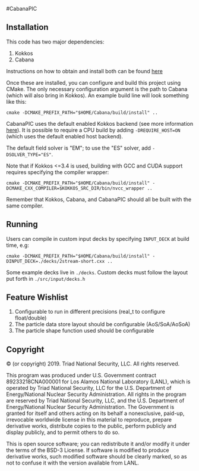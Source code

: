 #CabanaPIC

## Installation

This code has two major dependencies:

1. Kokkos
2. Cabana

Instructions on how to obtain and install both can be found [here](https://github.com/ECP-copa/Cabana/wiki/Build-Instructions)

Once these are installed, you can configure and build this project using CMake.
The only necessary configuration argument is the path to Cabana (which will
also bring in Kokkos). An example build line will look something like this:

```
cmake -DCMAKE_PREFIX_PATH="$HOME/Cabana/build/install" ..
```

CabanaPIC uses the default enabled Kokkos backend (see more information
[here](https://github.com/kokkos/kokkos/wiki/Initialization#51-initialization-by-command-line-arguments)).
It is possible to require a CPU build by adding `-DREQUIRE_HOST=ON` (which uses
the default enabled host backend).

The default field solver is "EM"; to use the "ES" solver, add `-DSOLVER_TYPE="ES"`.


Note that if Kokkos <=3.4 is used, building with GCC and CUDA support requires
specifying the compiler wrapper:

```
cmake -DCMAKE_PREFIX_PATH="$HOME/Cabana/build/install" -DCMAKE_CXX_COMPILER=$KOKKOS_SRC_DIR/bin/nvcc_wrapper ..
```

Remember that Kokkos, Cabana, and CabanaPIC should all be built with the same
compiler.

## Running

Users can compile in custom input decks by specifying `INPUT_DECK` at build
time, e.g:

```
cmake -DCMAKE_PREFIX_PATH="$HOME/Cabana/build/install" -DINPUT_DECK=./decks/2stream-short.cxx ..
```

Some example decks live in `./decks`. Custom decks must follow the layout put
forth in `./src/input/decks.h`

## Feature Wishlist

1. Configurable to run in different precisions (real_t to configure float/double)
2. The particle data store layout should be configurable (AoS/SoA/AoSoA)
3. The particle shape function used should be configurable

## Copyright

© (or copyright) 2019. Triad National Security, LLC. All rights reserved.

This program was produced under U.S. Government contract 89233218CNA000001 for Los Alamos National Laboratory (LANL), which is operated by Triad National Security, LLC for the U.S. Department of Energy/National Nuclear Security Administration. All rights in the program are reserved by Triad National Security, LLC, and the U.S. Department of Energy/National Nuclear Security Administration. The Government is granted for itself and others acting on its behalf a nonexclusive, paid-up, irrevocable worldwide license in this material to reproduce, prepare derivative works, distribute copies to the public, perform publicly and display publicly, and to permit others to do so.

This is open source software; you can redistribute it and/or modify it under the terms of the BSD-3 License. If software is modified to produce derivative works, such modified software should be clearly marked, so as not to confuse it with the version available from LANL.
